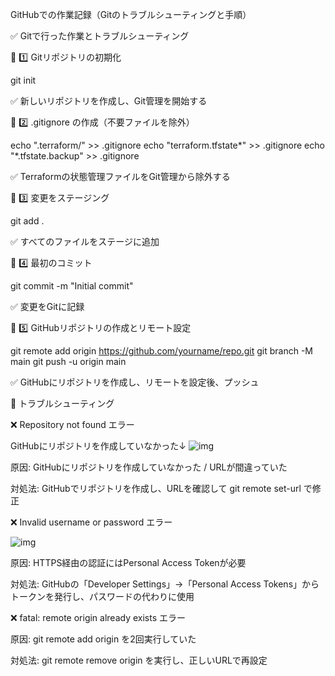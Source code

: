 GitHubでの作業記録（Gitのトラブルシューティングと手順）

✅ Gitで行った作業とトラブルシューティング

📌 1️⃣ Gitリポジトリの初期化

git init

✅ 新しいリポジトリを作成し、Git管理を開始する

📌 2️⃣ .gitignore の作成（不要ファイルを除外）

echo ".terraform/" >> .gitignore
echo "terraform.tfstate*" >> .gitignore
echo "*.tfstate.backup" >> .gitignore

✅ Terraformの状態管理ファイルをGit管理から除外する

📌 3️⃣ 変更をステージング

git add .

✅ すべてのファイルをステージに追加

📌 4️⃣ 最初のコミット

git commit -m "Initial commit"

✅ 変更をGitに記録

📌 5️⃣ GitHubリポジトリの作成とリモート設定

git remote add origin https://github.com/yourname/repo.git
git branch -M main
git push -u origin main

✅ GitHubにリポジトリを作成し、リモートを設定後、プッシュ

🚨 トラブルシューティング

❌ Repository not found エラー

GitHubにリポジトリを作成していなかった↓
![img](Terraform学習ログ/git_リポジトリなし２.png)

原因: GitHubにリポジトリを作成していなかった / URLが間違っていた

対処法: GitHubでリポジトリを作成し、URLを確認して git remote set-url で修正

❌ Invalid username or password エラー

![img](Terraform学習ログ/git_パスワード認証不可.png)

原因: HTTPS経由の認証にはPersonal Access Tokenが必要

対処法: GitHubの「Developer Settings」→「Personal Access Tokens」からトークンを発行し、パスワードの代わりに使用

❌ fatal: remote origin already exists エラー

原因: git remote add origin を2回実行していた

対処法: git remote remove origin を実行し、正しいURLで再設定
